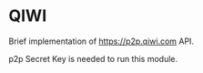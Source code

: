 # QIWI
Brief implementation of https://p2p.qiwi.com API.

p2p Secret Key is needed to run this module.
